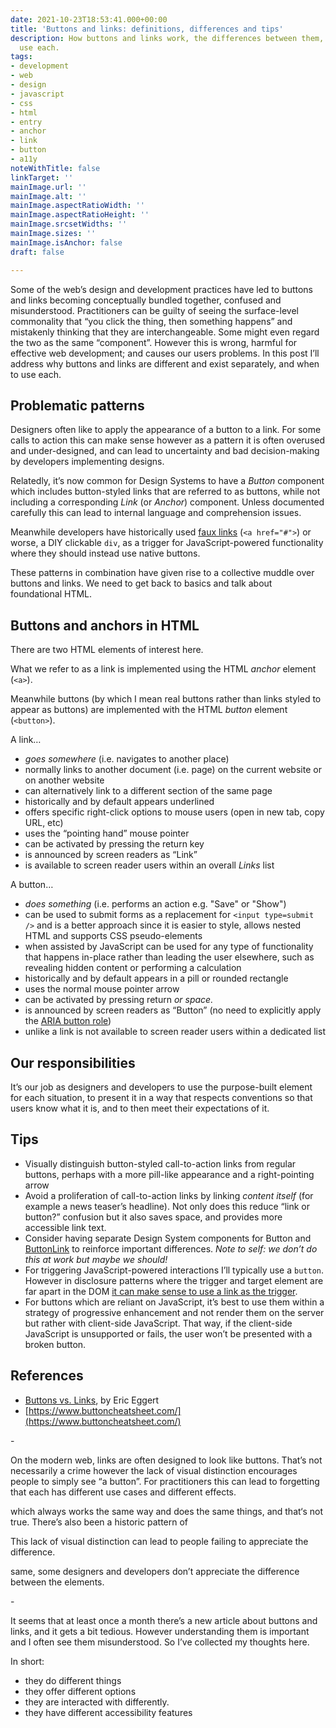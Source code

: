 ```yaml
---
date: 2021-10-23T18:53:41.000+00:00
title: 'Buttons and links: definitions, differences and tips'
description: How buttons and links work, the differences between them, and when to
  use each.
tags:
- development
- web
- design
- javascript
- css
- html
- entry
- anchor
- link
- button
- a11y
noteWithTitle: false
linkTarget: ''
mainImage.url: ''
mainImage.alt: ''
mainImage.aspectRatioWidth: ''
mainImage.aspectRatioHeight: ''
mainImage.srcsetWidths: ''
mainImage.sizes: ''
mainImage.isAnchor: false
draft: false

---
```

Some of the web’s design and development practices have led to buttons and links becoming conceptually bundled together, confused and misunderstood. Practitioners can be guilty of seeing the surface-level commonality that “you click the thing, then something happens” and mistakenly thinking that they are interchangeable. Some might even regard the two as the same “component”. However this is wrong, harmful for effective web development; and causes our users problems. In this post I’ll address why buttons and links are different and exist separately, and when to use each.

## Problematic patterns

Designers often like to apply the appearance of a button to a link. For some calls to action this can make sense however as a pattern it is often overused and under-designed, and can lead to uncertainty and bad decision-making by developers implementing designs.

Relatedly, it’s now common for Design Systems to have a _Button_ component which includes button-styled links that are referred to as buttons, while not including a corresponding _Link_ (or _Anchor_) component. Unless documented carefully this can lead to internal language and comprehension issues.

Meanwhile developers have historically used [faux links](https://www.htmhell.dev/8-anchor-tag-used-as-button/) (`<a href="#">`) or worse, a DIY clickable `div`, as a trigger for JavaScript-powered functionality where they should instead use native buttons.

These patterns in combination have given rise to a collective muddle over buttons and links. We need to get back to basics and talk about foundational HTML.

## Buttons and anchors in HTML

There are two HTML elements of interest here.

What we refer to as a link is implemented using the HTML _anchor_ element (`<a>`).

Meanwhile buttons (by which I mean real buttons rather than links styled to appear as buttons) are implemented with the HTML _button_ element (`<button>`).

A link…

* _goes somewhere_ (i.e. navigates to another place)
* normally links to another document (i.e. page) on the current website or on another website
* can alternatively link to a different section of the same page
* historically and by default appears underlined
* offers specific right-click options to mouse users (open in new tab, copy URL, etc)
* uses the “pointing hand” mouse pointer
* can be activated by pressing the return key
* is announced by screen readers as “Link”
* is available to screen reader users within an overall _Links_ list

A button…

* _does something_ (i.e. performs an action e.g. "Save" or "Show")
* can be used to submit forms as a replacement for `<input type=submit />` and is a better approach since it is easier to style, allows nested HTML and supports CSS pseudo-elements
* when assisted by JavaScript can be used for any type of functionality that happens in-place rather than leading the user elsewhere, such as revealing hidden content or performing a calculation 
* historically and by default appears in a pill or rounded rectangle
* uses the normal mouse pointer arrow
* can be activated by pressing return _or space._
* is announced by screen readers as “Button” (no need to explicitly apply the [ARIA button role](https://developer.mozilla.org/en-US/docs/Web/Accessibility/ARIA/Roles/button_role))
* unlike a link is not available to screen reader users within a dedicated list

## Our responsibilities

It’s our job as designers and developers to use the purpose-built element for each situation, to present it in a way that respects conventions so that users know what it is, and to then meet their expectations of it.

## Tips

* Visually distinguish button-styled call-to-action links from regular buttons, perhaps with a more pill-like appearance and a right-pointing arrow
* Avoid a proliferation of call-to-action links by linking _content itself_ (for example a news teaser’s headline). Not only does this reduce “link or button?” confusion but it also saves space, and provides more accessible link text.
* Consider having separate Design System components for Button and [ButtonLink](https://seek-oss.github.io/braid-design-system/components/ButtonLink/) to reinforce important differences. _Note to self: we don’t do this at work but maybe we should!_
* For triggering JavaScript-powered interactions I’ll typically use a `button`. However in disclosure patterns where the trigger and target element are far apart in the DOM [it can make sense to use a link as the trigger](https://fuzzylogic.me/posts/2021-01-24-adactio-journalaccessible-interactions/).
* For buttons which are reliant on JavaScript, it’s best to use them within a strategy of progressive enhancement and not render them on the server but rather with client-side JavaScript. That way, if the client-side JavaScript is unsupported or fails, the user won’t be presented with a broken button.

## References

* [Buttons vs. Links](https://yatil.net/blog/buttons-vs-links), by Eric Eggert
* [https://www.buttoncheatsheet.com/](https://www.buttoncheatsheet.com/)

\-

On the modern web, links are often designed to look like buttons. That’s not necessarily a crime however the lack of visual distinction encourages people to simply see “a button”. For practitioners this can lead to forgetting that each has different use cases and different effects. 

which always works the same way and does the same things, and that‘s not true. There’s also been a historic pattern of 

This lack of visual distinction can lead to people failing to appreciate the difference.

 same, some designers and developers don’t appreciate the difference between the elements.

\-

It seems that at least once a month there’s a new article about buttons and links, and it gets a bit tedious. However understanding them is important and I often see them misunderstood. So I’ve collected my thoughts here.

In short:

* they do different things
* they offer different options
* they are interacted with differently. 
* they have different accessibility features
